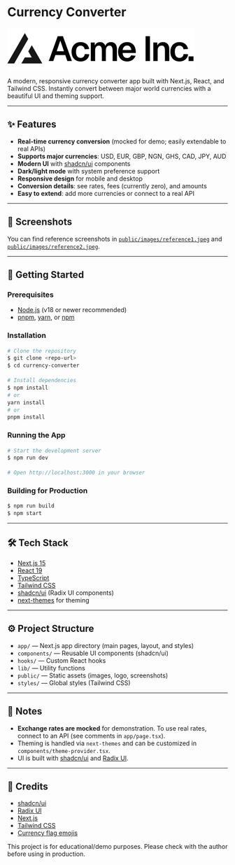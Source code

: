 # Currency Converter

![Logo](public/placeholder-logo.svg)


A modern, responsive currency converter app built with Next.js, React, and Tailwind CSS. Instantly convert between major world currencies with a beautiful UI and theming support.

---

## ✨ Features

- **Real-time currency conversion** (mocked for demo; easily extendable to real APIs)
- **Supports major currencies**: USD, EUR, GBP, NGN, GHS, CAD, JPY, AUD
- **Modern UI** with [shadcn/ui](https://ui.shadcn.com/) components
- **Dark/light mode** with system preference support
- **Responsive design** for mobile and desktop
- **Conversion details**: see rates, fees (currently zero), and amounts
- **Easy to extend**: add more currencies or connect to a real API

---

## 📸 Screenshots

You can find reference screenshots in [`public/images/reference1.jpeg`](public/images/reference1.jpeg) and [`public/images/reference2.jpeg`](public/images/reference2.jpeg).

---

## 🚀 Getting Started

### Prerequisites
- [Node.js](https://nodejs.org/) (v18 or newer recommended)
- [pnpm](https://pnpm.io/), [yarn](https://yarnpkg.com/), or [npm](https://www.npmjs.com/)

### Installation

```bash
# Clone the repository
$ git clone <repo-url>
$ cd currency-converter

# Install dependencies
$ npm install
# or
yarn install
# or
pnpm install
```

### Running the App

```bash
# Start the development server
$ npm run dev

# Open http://localhost:3000 in your browser
```

### Building for Production

```bash
$ npm run build
$ npm start
```

---

## 🛠️ Tech Stack

- [Next.js 15](https://nextjs.org/)
- [React 19](https://react.dev/)
- [TypeScript](https://www.typescriptlang.org/)
- [Tailwind CSS](https://tailwindcss.com/)
- [shadcn/ui](https://ui.shadcn.com/) (Radix UI components)
- [next-themes](https://github.com/pacocoursey/next-themes) for theming

---

## ⚙️ Project Structure

- `app/` — Next.js app directory (main pages, layout, and styles)
- `components/` — Reusable UI components (shadcn/ui)
- `hooks/` — Custom React hooks
- `lib/` — Utility functions
- `public/` — Static assets (images, logo, screenshots)
- `styles/` — Global styles (Tailwind CSS)

---

## 📝 Notes

- **Exchange rates are mocked** for demonstration. To use real rates, connect to an API (see comments in `app/page.tsx`).
- Theming is handled via `next-themes` and can be customized in `components/theme-provider.tsx`.
- UI is built with [shadcn/ui](https://ui.shadcn.com/) and [Radix UI](https://www.radix-ui.com/).

---

## 🙏 Credits

- [shadcn/ui](https://ui.shadcn.com/)
- [Radix UI](https://www.radix-ui.com/)
- [Next.js](https://nextjs.org/)
- [Tailwind CSS](https://tailwindcss.com/)
- [Currency flag emojis](https://emojipedia.org/)


This project is for educational/demo purposes. Please check with the author before using in production. 